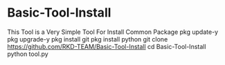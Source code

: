 # Basic-Tool-Install
This Tool is a Very Simple Tool For Install Common Package 
pkg update-y 
pkg upgrade-y 
pkg install git 
pkg install python 
git clone https://github.com/RKD-TEAM/Basic-Tool-Install
cd Basic-Tool-Install
python tool.py

